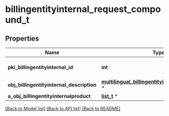 # billingentityinternal_request_compound_t

## Properties
Name | Type | Description | Notes
------------ | ------------- | ------------- | -------------
**pki_billingentityinternal_id** | **int** | The unique ID of the Billingentityinternal. | [optional] 
**obj_billingentityinternal_description** | [**multilingual_billingentityinternal_description_t**](multilingual_billingentityinternal_description.md) \* |  | 
**a_obj_billingentityinternalproduct** | [**list_t**](billingentityinternalproduct_request_compound.md) \* |  | 

[[Back to Model list]](../README.md#documentation-for-models) [[Back to API list]](../README.md#documentation-for-api-endpoints) [[Back to README]](../README.md)


